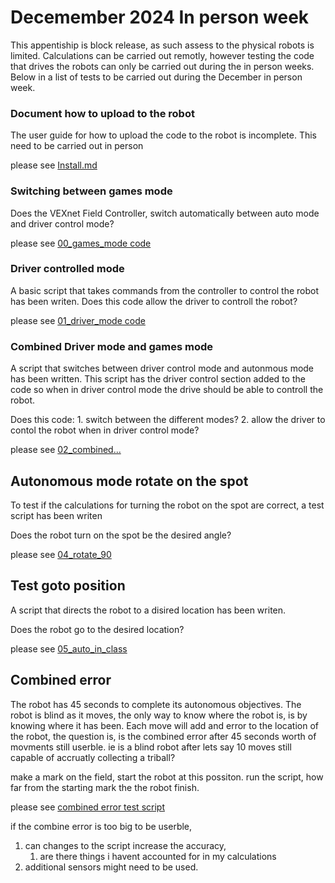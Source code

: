 # Decemember 2024 In person week

This appentiship is block release, as such assess to the physical robots is limited. Calculations can be carried out remotly, however testing the code that drives the robots can only be carried out during the in person weeks. Below in a list of tests to be carried out during the December in person week.

### Document how to upload to the robot

The user guide for how to upload the code to the robot is incomplete. This need to be carried out in person

please see [Install.md](Install.md)

### Switching between games mode

Does the VEXnet Field Controller, switch automatically between auto mode and driver control mode?

please see [00_games_mode code](src/00_games_modes.py)

### Driver controlled mode

A basic script that takes commands from the controller to control the robot has been writen. Does this code allow the driver to controll the robot?

please see [01_driver_mode code](src/01_driver_mode.py)

### Combined Driver mode and games mode

A script that switches between driver control mode and autonmous mode has been written. This script has the driver control section added to the code so when in driver control mode the drive should be able to controll the robot.

Does this code:
    1. switch between the different modes?
    2. allow the driver to contol the robot when in driver control mode?

please see [02_combined...](src/02_combined_driver_and_games_Mode.py)

## Autonomous mode rotate on the spot

To test if the calculations for turning the robot on the spot are correct, a test script has been writen

Does the robot turn on the spot be the desired angle?

please see [04_rotate_90](src/04_rotate_90_degrees.py)

## Test goto position

A script that directs the robot to a disired location has been writen.

Does the robot go to the desired location?

please see [05_auto_in_class](src/05_auto_in_class.py)

## Combined error

The robot has 45 seconds to complete its autonomous objectives. The robot is blind as it moves, the only way to know where the robot is, is by knowing where it has been. Each move will add and error to the location of the robot, the question is, is the combined error after 45 seconds worth of movments still userble. ie is a blind robot after lets say 10 moves still capable of accruatly collecting a triball?

make a mark on the field, start the robot at this possiton. run the script, how far from the starting mark the the robot finish.

please see [combined error test script](src\06_combined_error.py)

if the combine error is too big to be userble, 

1. can changes to the script increase the accuracy, 
   1. are there things i havent accounted for in my calculations
2. additional sensors might need to be used.